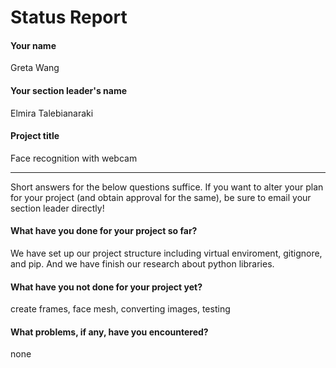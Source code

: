 # Status Report

#### Your name

Greta Wang 

#### Your section leader's name

Elmira Talebianaraki

#### Project title

Face recognition with webcam

***

Short answers for the below questions suffice. If you want to alter your plan for your project (and obtain approval for the same), be sure to email your section leader directly!

#### What have you done for your project so far?

We have set up our project structure including virtual enviroment, gitignore, and pip. And we have finish our research about python libraries. 

#### What have you not done for your project yet?

create frames, face mesh, converting images, testing

#### What problems, if any, have you encountered?

none
